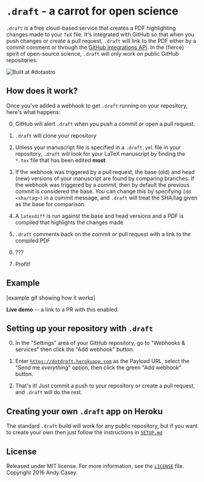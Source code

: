 `.draft` - a carrot for open science
====================================

`.draft` is a free cloud-based service that creates a PDF highlighting changes made to your `TeX` file. It's integrated with GitHub so that when you push changes or create a pull request, `.draft` will link to the PDF either by a commit comment or through the [GitHub Integrations API](https://github.com/integrations). In the (fierce) spirit of open-source science, `.draft` will only work on public GitHub repositories.

![Built at #dotastro](http://img.shields.io/badge/Built%20at-%23dotastro-blue.svg?style=flat)


How does it work?
-----------------

Once you've added a webhook to get `.draft` running on your repository, here's what happens:

0. GitHub will alert `.draft` when you push a commit or open a pull request.

1. `.draft` will clone your repository

2. Unless your manuscript file is specified in a `.draft.yml` file in your repository, `.draft` will look for your LaTeX manuscript by finding the `*.tex` file that has been edited **most**

3. If the webhook was triggered by a pull request, the base (old) and head (new) versions of your manuscript are found by comparing branches. If the webhook was triggered by a commit, then by default the previous commit is considered the base. You can change this by specifying `[dd <sha/tag>]` in a commit message, and `.draft` will treat the SHA/tag given as the base for comparison.

4. A `latexdiff` is run against the base and head versions and a PDF is compiled that highlights the changes made

5. `.draft` comments back on the commit or pull request with a link to the compiled PDF

6. ???

7. Profit!


Example
-------

[example gif showing how it works]


**Live demo** -- a link to a PR with this enabled.



Setting up your repository with `.draft`
----------------------------------------

0.  In the "Settings" area of your GitHub repository, go to "Webhooks & services" then click the "Add webhook" button.

1.  Enter [`https://dotdraft.herokuapp.com`](https://dotdraft.herokuapp.com) as the Payload URL, select the "Send me *everything*" option, then click the green "Add webhook" button.

2.  That's it! Just commit a push to your repository or create a pull request, and `.draft` will do the rest.



Creating your own `.draft` app on Heroku
----------------------------------------
The standard `.draft` build will work for any public repository, but if you want to create your own then just follow the instructions in [`SETUP.md`](SETUP.md)



License
-------
Released under MIT license. For more information, see the [`LICENSE`](LICENSE) file. Copyright 2016 Andy Casey.
